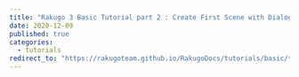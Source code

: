 ```yaml
---
title: "Rakugo 3 Basic Tutorial part 2 : Create First Scene with Dialogs"
date: 2020-12-09
published: true
categories:
  - tutorials
redirect_to: "https://rakugoteam.github.io/RakugoDocs/tutorials/basic/tut02.html"
---
```


